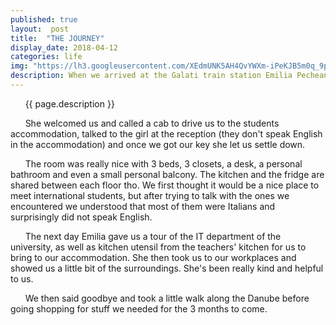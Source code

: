 ```yaml
---
published: true
layout:  post
title:  "THE JOURNEY"
display_date: 2018-04-12
categories: life
img: "https://lh3.googleusercontent.com/XEdmUNK5AH4QvYWXm-iPeKJB5m0q_9p8BTTvgodsZyDNLBh7U0uIw3sLtySKk2sMT-EIdli5qdL3PV2sis8v2_GLmIkhwlWWDfpoOoOC8Uq0MIkVYa-XLi0fbhudDigwNhSNUaeMd4L-JLXtE7Wi-Q4DpfURxjvs_Lm7vhMvLYihTnOErOXUnEqeEriX4YRIQ0yLHn6xmyXB4BVDjgxWiDNxtYJ8tWKlKXjMGr0LcQ81MwZbdvprPyyxDqo25KmunbPDD9X0McEhTWxmTvzM_qz_IMmhD1aEFVAesBGHwLnsr_nVWB5quBvb2rJYE9rEI9cvxuYqGFWFAPwK_cyyyhoVx8koRvIDivpRwDEUOnzqEQeKYOEY2nKwFROEsZUFt-i7XHSvCq9COGxNBn1fZ7BseqP7UwSjPNCZyzZYzYfxl0TfcajHorpyIqjUtJbpFDZNHT38tNx9cD_KhOtvHatL-qtPoHHRk8BXwmq59vKHJgZRq51uwq5mFGlGRQ7-0q1o4ShUeM33UF7lF50Cma4j9eV0aKc3zpFJRDfgWUiSIFR7DBylRTaQ8HIU9-hIvHeL__NiK9OUAR6ql8fUg937KQ85SKxjETE_KKc=w1239-h929-no"
description: When we arrived at the Galati train station Emilia Pecheanu was waiting for us there.
---
```


&nbsp;&nbsp;&nbsp;&nbsp;&nbsp;&nbsp;{{ page.description }}


&nbsp;&nbsp;&nbsp;&nbsp;&nbsp;&nbsp;She welcomed us and called a cab to drive us to the students accommodation, talked to the girl at the reception (they don't speak English in the accommodation) and once we got our key she let us settle down.

&nbsp;&nbsp;&nbsp;&nbsp;&nbsp;&nbsp;The room was really nice with 3 beds, 3 closets, a desk, a personal bathroom and even a small personal balcony. The kitchen and the fridge are shared between each floor tho. We first thought it would be a nice place to meet international students, but after trying to talk with the ones we encountered we understood that most of them were Italians and surprisingly did not speak English.

&nbsp;&nbsp;&nbsp;&nbsp;&nbsp;&nbsp;The next day Emilia gave us a tour of the IT department of the university, as well as kitchen utensil from the teachers' kitchen for us to bring to our accommodation. She then took us to our workplaces and showed us a little bit of the surroundings. She's been really kind and helpful to us.

&nbsp;&nbsp;&nbsp;&nbsp;&nbsp;&nbsp;We then said goodbye and took a little walk along the Danube before going shopping for stuff we needed for the 3 months to come.
